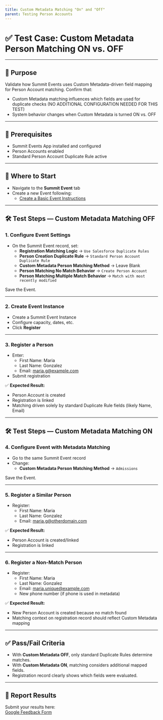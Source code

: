 ```yaml
---
title: Custom Metadata Matching "On" and "Off"
parent: Testing Person Accounts
---
```


# ✅ Test Case: Custom Metadata Person Matching ON vs. OFF

---

## 🎯 Purpose

Validate how Summit Events uses Custom Metadata-driven field mapping for Person Account matching. Confirm that:
- Custom Metadata matching influences which fields are used for duplicate checks (NO ADDITIONAL CONFIGURATION NEEDED FOR THIS TEST)
- System behavior changes when Custom Metadata is turned ON vs. OFF

---

## 🔗 Prerequisites

- Summit Events App installed and configured
- Person Accounts enabled
- Standard Person Account Duplicate Rule active

---

## 🏁 Where to Start

- Navigate to the **Summit Event** tab
- Create a new Event following:
  - [Create a Basic Event Instructions](https://sfdo-community-sprints.github.io/summit-events-app-documentation/docs/Getting-Started/create-basic-event/)

---

## 🛠 Test Steps — Custom Metadata Matching **OFF**

### 1. Configure Event Settings

- On the Summit Event record, set:
  - **Registration Matching Logic** → `Use Salesforce Duplicate Rules`
  - **Person Creation Duplicate Rule** → `Standard Person Account Duplicate Rule`
  - **Custom Metadata Person Matching Method** → Leave Blank
  - **Person Matching No Match Behavior** → `Create Person Account`
  - **Person Matching Multiple Match Behavior** → `Match with most recently modified`

Save the Event.

---

### 2. Create Event Instance

- Create a Summit Event Instance
- Configure capacity, dates, etc.
- Click **Register**

---

### 3. Register a Person

- Enter:
  - First Name: Maria
  - Last Name: Gonzalez
  - Email: maria.g@example.com
- Submit registration

✅ **Expected Result:**
- Person Account is created
- Registration is linked
- Matching driven solely by standard Duplicate Rule fields (likely Name, Email)

---

## 🛠 Test Steps — Custom Metadata Matching **ON**

### 4. Configure Event with Metadata Matching

- Go to the same Summit Event record
- Change:
  - **Custom Metadata Person Matching Method** → `Admissions`

Save the Event.

---

### 5. Register a Similar Person

- Register:
  - First Name: Maria
  - Last Name: Gonzalez
  - Email: maria.g@otherdomain.com

✅ **Expected Result:**
- Person Account is created/linked
- Registration is linked

---

### 6. Register a Non-Match Person

- Register:
  - First Name: Maria
  - Last Name: Gonzalez
  - Email: maria.unique@example.com
  - New phone number (if phone is used in metadata)

✅ **Expected Result:**
- New Person Account is created because no match found
- Matching context on registration record should reflect Custom Metadata mapping

---

## ✅ Pass/Fail Criteria

- With **Custom Metadata OFF**, only standard Duplicate Rules determine matches.
- With **Custom Metadata ON**, matching considers additional mapped fields.
- Registration record clearly shows which fields were evaluated.

---

## 💬 Report Results

Submit your results here:  
[Google Feedback Form](https://forms.gle/LDMYekkdJoLvYah66)

